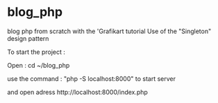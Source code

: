# blog_php
blog php from scratch with the 'Grafikart tutorial
Use of the "Singleton" design pattern 

To start the project : 

Open : cd  ~/blog_php

use the command : "php -S localhost:8000" to start server  

and open adress http://localhost:8000/index.php
